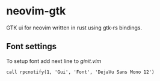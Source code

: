 # neovim-gtk
GTK ui for neovim written in rust using gtk-rs bindings. 

## Font settings
To setup font add next line to *ginit.vim*
```
call rpcnotify(1, 'Gui', 'Font', 'DejaVu Sans Mono 12')
```
